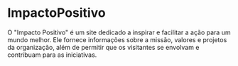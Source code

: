 # ImpactoPositivo

O "Impacto Positivo" é um site dedicado a inspirar e facilitar a ação para um mundo melhor. Ele fornece informações sobre a missão, valores e projetos da organização, além de permitir que os visitantes se envolvam e contribuam para as iniciativas.
